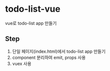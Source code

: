 # todo-list-vue
vue로 todo-list app 만들기

## Step
1. 단일 페이지(index.html)에서 todo-list app 만들기
2. component 분리하여 emit, props 사용
3. vuex 사용
